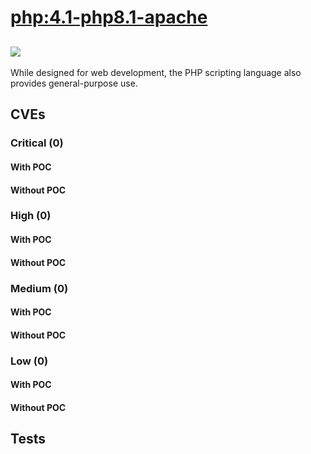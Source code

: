 # [php:4.1-php8.1-apache](https://hub.docker.com/_/php?tab=tags)
![](https://img.shields.io/static/v1?label=tag&message=4.1-php8.1-apache&color=blue)
---
<p>
While designed for web development, the PHP scripting language also provides general-purpose use.
</p>

## CVEs
### Critical (0)
#### With POC

#### Without POC


### High (0)
#### With POC

#### Without POC


### Medium (0)
#### With POC

#### Without POC


### Low (0)
#### With POC

#### Without POC


## Tests
